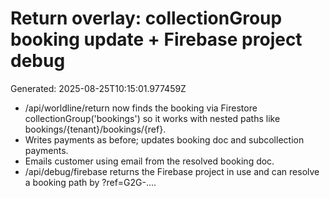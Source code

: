 # Return overlay: collectionGroup booking update + Firebase project debug
Generated: 2025-08-25T10:15:01.977459Z

- /api/worldline/return now finds the booking via Firestore collectionGroup('bookings')
  so it works with nested paths like bookings/{tenant}/bookings/{ref}.
- Writes payments as before; updates booking doc and subcollection payments.
- Emails customer using email from the resolved booking doc.
- /api/debug/firebase returns the Firebase project in use and can resolve a booking path by ?ref=G2G-....
